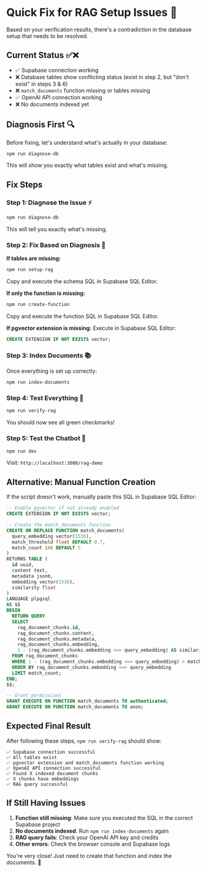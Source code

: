 # Quick Fix for RAG Setup Issues 🔧

Based on your verification results, there's a contradiction in the database setup that needs to be resolved.

## Current Status ✅❌

- ✅ Supabase connection working
- ❌ Database tables show conflicting status (exist in step 2, but "don't exist" in steps 3 & 6)
- ❌ `match_documents` function missing or tables missing
- ✅ OpenAI API connection working
- ❌ No documents indexed yet

## Diagnosis First 🔍

Before fixing, let's understand what's actually in your database:

```bash
npm run diagnose-db
```

This will show you exactly what tables exist and what's missing.

## Fix Steps

### Step 1: Diagnose the Issue ⚡

```bash
npm run diagnose-db
```

This will tell you exactly what's missing.

### Step 2: Fix Based on Diagnosis 🔧

**If tables are missing:**
```bash
npm run setup-rag
```
Copy and execute the schema SQL in Supabase SQL Editor.

**If only the function is missing:**
```bash
npm run create-function
```
Copy and execute the function SQL in Supabase SQL Editor.

**If pgvector extension is missing:**
Execute in Supabase SQL Editor:
```sql
CREATE EXTENSION IF NOT EXISTS vector;
```

### Step 3: Index Documents 📚

Once everything is set up correctly:

```bash
npm run index-documents
```

### Step 4: Test Everything 🧪

```bash
npm run verify-rag
```

You should now see all green checkmarks!

### Step 5: Test the Chatbot 🤖

```bash
npm run dev
```

Visit: `http://localhost:3000/rag-demo`

## Alternative: Manual Function Creation

If the script doesn't work, manually paste this SQL in Supabase SQL Editor:

```sql
-- Enable pgvector if not already enabled
CREATE EXTENSION IF NOT EXISTS vector;

-- Create the match_documents function
CREATE OR REPLACE FUNCTION match_documents(
  query_embedding vector(1536),
  match_threshold float DEFAULT 0.7,
  match_count int DEFAULT 5
)
RETURNS TABLE (
  id uuid,
  content text,
  metadata jsonb,
  embedding vector(1536),
  similarity float
)
LANGUAGE plpgsql
AS $$
BEGIN
  RETURN QUERY
  SELECT
    rag_document_chunks.id,
    rag_document_chunks.content,
    rag_document_chunks.metadata,
    rag_document_chunks.embedding,
    1 - (rag_document_chunks.embedding <=> query_embedding) AS similarity
  FROM rag_document_chunks
  WHERE 1 - (rag_document_chunks.embedding <=> query_embedding) > match_threshold
  ORDER BY rag_document_chunks.embedding <=> query_embedding
  LIMIT match_count;
END;
$$;

-- Grant permissions
GRANT EXECUTE ON FUNCTION match_documents TO authenticated;
GRANT EXECUTE ON FUNCTION match_documents TO anon;
```

## Expected Final Result

After following these steps, `npm run verify-rag` should show:

```
✅ Supabase connection successful
✅ All tables exist
✅ pgvector extension and match_documents function working
✅ OpenAI API connection successful
✅ Found X indexed document chunks
✅ X chunks have embeddings
✅ RAG query successful
```

## If Still Having Issues

1. **Function still missing**: Make sure you executed the SQL in the correct Supabase project
2. **No documents indexed**: Run `npm run index-documents` again
3. **RAG query fails**: Check your OpenAI API key and credits
4. **Other errors**: Check the browser console and Supabase logs

You're very close! Just need to create that function and index the documents. 🚀